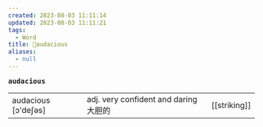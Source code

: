 ```yaml
---
created: 2023-08-03 11:11:14
updated: 2023-08-03 11:11:21
tags:
  - Word
title: 📖audacious
aliases:
  - null
---
```


<pre><strong>audacious</strong></pre>
|   |   |   |
|---|---|---|
|audacious [ɔ'deʃəs]|adj. very confident and daring ⼤胆的|[[striking]]|
